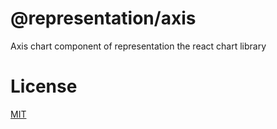 # @representation/axis
Axis chart component of representation the react chart library

# License
[MIT](./LICENSE)
